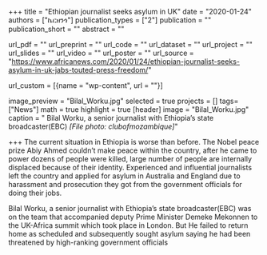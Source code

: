 +++
title = "Ethiopian journalist seeks asylum in UK"
date = "2020-01-24"
authors = ["ኬርዘንጎ"]
publication_types = ["2"]
publication = ""
publication_short = ""
abstract = ""

url_pdf = ""
url_preprint = ""
url_code = ""
url_dataset = ""
url_project = ""
url_slides = ""
url_video = ""
url_poster = ""
url_source = "https://www.africanews.com/2020/01/24/ethiopian-journalist-seeks-asylum-in-uk-jabs-touted-press-freedom/"

url_custom = [{name = "wp-content", url = ""}]

image_preview = "Bilal_Worku.jpg"
selected = true
projects = []
tags= ["News"]
math = true
highlight = true
[header]
image = "Bilal_Worku.jpg"
caption = " Bilal Worku, a senior journalist with Ethiopia’s state broadcaster(EBC) *[File photo: clubofmozambique]*"


+++
The current situation in Ethiopia is worse than before. The Nobel
peace prize Abiy Ahmed couldn’t make peace within the country, after he came to power
dozens of people were killed, large number of people are internally displaced because of their
identity. Experienced and influential journalists left the country and applied for asylum in
Australia and England due to harassment and prosecution they got from the government
officials for doing their jobs.

Bilal Worku, a senior journalist with Ethiopia’s state broadcaster(EBC) was on the team that accompanied deputy Prime Minister Demeke Mekonnen to the UK-Africa summit which took place in London. But He failed to return home as scheduled and subsequently sought asylum saying he had been threatened by high-ranking government officials 
